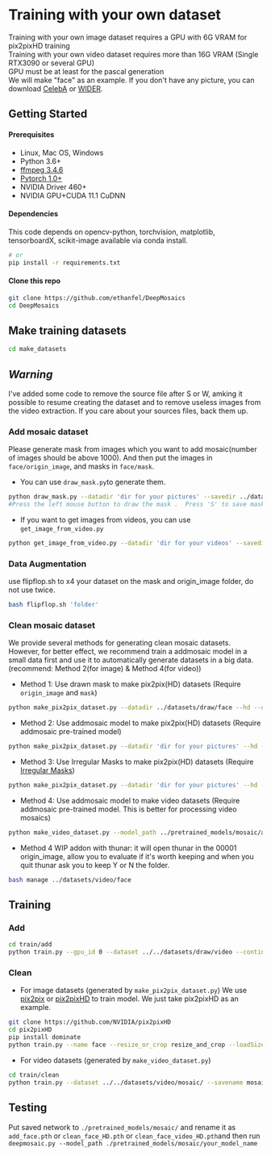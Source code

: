 # Training with your own dataset
Training with your own image dataset requires a GPU with 6G VRAM for pix2pixHD training <br>
Training with your own video dataset requires more than 16G VRAM (Single RTX3090 or several GPU) <br>
GPU must be at least for the pascal generation <br>
We will make "face" as an example. If you don't have any picture, you can download [CelebA](http://mmlab.ie.cuhk.edu.hk/projects/CelebA.html) or [WIDER](http://mmlab.ie.cuhk.edu.hk/projects/WIDERFace/WiderFace_Results.html).

## Getting Started
#### Prerequisites
  - Linux, Mac OS, Windows
  - Python 3.6+
  - [ffmpeg 3.4.6](http://ffmpeg.org/)
  - [Pytorch 1.0+](https://pytorch.org/)
  - NVIDIA Driver 460+
  - NVIDIA GPU+CUDA 11.1 CuDNN<br>
#### Dependencies
This code depends on opencv-python, torchvision, matplotlib, tensorboardX, scikit-image available via conda install.
```bash
# or
pip install -r requirements.txt
```
#### Clone this repo
```bash
git clone https://github.com/ethanfel/DeepMosaics
cd DeepMosaics
```
## Make training datasets
```bash
cd make_datasets
```

## *****Warning*****

I've added some code to remove the source file after S or W, amking it possible to resume creating the dataset and to remove useless images from the video extraction. If you care about your sources files, back them up.

### Add mosaic dataset
Please generate mask from images which you want to add mosaic(number of images should be above 1000). And then put the images in ```face/origin_image```, and masks in ```face/mask```.<br>
* You can use ```draw_mask.py```to generate them.
```bash
python draw_mask.py --datadir 'dir for your pictures' --savedir ../datasets/draw/face
#Press the left mouse button to draw the mask .  Press 'S' to save mask, 'A' to reduce  brush size, 'D' to increase brush size, 'W' to cancel drawing.
```
* If you want to get images from videos, you can use ```get_image_from_video.py```
```bash
python get_image_from_video.py --datadir 'dir for your videos' --savedir ../datasets/video2image --fps 1
```
### Data Augmentation
use flipflop.sh to x4 your dataset on the mask and origin_image folder, do not use twice.
```bash
bash flipflop.sh 'folder'
```
### Clean mosaic dataset
We provide several methods for generating clean mosaic datasets. However, for better effect, we recommend train a addmosaic model in a small data  first and use it to automatically generate datasets in a big data. (recommend: Method 2(for image) & Method 4(for video))
* Method 1: Use drawn mask to make pix2pix(HD) datasets   (Require``` origin_image``` and ```mask```)
```bash
python make_pix2pix_dataset.py --datadir ../datasets/draw/face --hd --outsize 512 --fold 1 --name face --savedir ../datasets/pix2pix/face --mod drawn --minsize 128 --square
```
* Method 2: Use addmosaic model to make pix2pix(HD) datasets (Require addmosaic pre-trained model)
```bash
python make_pix2pix_dataset.py --datadir 'dir for your pictures' --hd --outsize 512 --fold 1 --name face --savedir ../datasets/pix2pix/face --mod network --model_path ../pretrained_models/mosaic/add_face.pth --minsize 128 --square --mask_threshold 128
```
* Method 3: Use Irregular Masks to make pix2pix(HD) datasets (Require [Irregular Masks](https://nv-adlr.github.io/publication/partialconv-inpainting))
```bash
python make_pix2pix_dataset.py --datadir 'dir for your pictures' --hd --outsize 512 --fold 1 --name face --savedir ../datasets/pix2pix/face --mod irregular --irrholedir ../datasets/Irregular_Holes_mask --square
```
* Method 4: Use addmosaic model to make video datasets (Require addmosaic pre-trained model. This is better for processing video mosaics)
```bash
python make_video_dataset.py --model_path ../pretrained_models/mosaic/add_face.pth --gpu_id 0 --datadir 'dir for your videos' --savedir ../datasets/video/face
```
* Method 4 WIP addon with thunar: it will open thunar in the 00001 origin_image, allow you to evaluate if it's worth keeping and when you quit thunar ask you to keep Y or N the folder.
```bash
bash manage ../datasets/video/face
```

## Training
### Add
```bash
cd train/add
python train.py --gpu_id 0 --dataset ../../datasets/draw/video --continue_train --maxepoch 500 --savename video --loadsize 512 --finesize 360 --batchsize 128
```
### Clean
* For image datasets (generated by ```make_pix2pix_dataset.py```)
We use [pix2pix](https://github.com/junyanz/pytorch-CycleGAN-and-pix2pix) or [pix2pixHD](https://github.com/NVIDIA/pix2pixHD) to train model. We just take pix2pixHD as an example.
```bash
git clone https://github.com/NVIDIA/pix2pixHD
cd pix2pixHD
pip install dominate
python train.py --name face --resize_or_crop resize_and_crop --loadSize 563 --fineSize 512 --label_nc 0 --no_instance --dataroot ../datasets/pix2pix/face
```
* For video datasets (generated by ```make_video_dataset.py```)
```bash
cd train/clean
python train.py --dataset ../../datasets/video/mosaic/ --savename mosaic --n_blocks 4 --lambda_GAN 0.01 --continue_train --loadsize 286 --finesize 256 --batchsize 24 --n_layers_D 2 --num_D 3 --n_epoch 200 --save_freq 3000 --gpu_id 0 --load_thread 8
```
## Testing
Put saved network to ```./pretrained_models/mosaic/``` and rename it as ```add_face.pth``` or ```clean_face_HD.pth``` or ```clean_face_video_HD.pth```and then run ```deepmosaic.py --model_path ./pretrained_models/mosaic/your_model_name```
